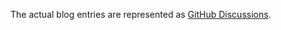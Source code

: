 The actual blog entries are represented as [GitHub Discussions](https://github.com/ctapobep/blog/discussions).

